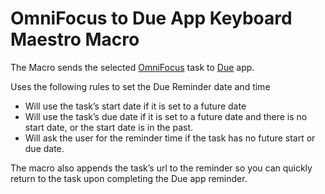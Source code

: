 # OmniFocus to Due App Keyboard Maestro Macro #

The Macro sends the selected [OmniFocus][1] task to [Due][2] app.

Uses the following rules to set the Due Reminder date and time

* Will use the task’s start date if it is set to a future date
* Will use the task’s due date if it is set to a future date and there is no start date, or the start date is in the past.
* Will ask the user for the reminder time if the task has no future start or due date.

The macro also appends the task’s url to the reminder so you can quickly return to the task upon completing the Due app reminder.


[1]: http://www.omnigroup.com/products/omnifocus/
[2]: http://www.dueapp.com